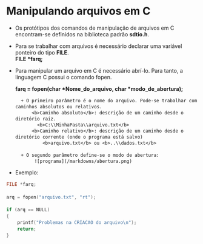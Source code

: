 # Manipulando arquivos em C

+ Os protótipos dos comandos de manipulação de arquivos em C encontram-se definidos na biblioteca padrão <b>sdtio.h</b>.
+ Para se trabalhar com arquivos é necessário declarar uma variável ponteiro do tipo <b>FILE</b>. </br>
    <b>FILE *farq;</b>
+ Para manipular um arquivo em C é necessário abrí-lo. Para tanto, a linguagem C possui o comando fopen. 

     <b>farq = fopen(char *Nome_do_arquivo, char *modo_de_abertura);</b> </br>

        + O primeiro parâmetro é o nome do arquivo. Pode-se trabalhar com caminhos absolutos ou relativos.
            <b>Caminho absoluto</b>: descrição de um caminho desde o diretório raiz.
              <b>C:\\MinhaPasta\\arquivo.txt</b>
            <b>Caminho relativo</b>: descrição de um caminho desde o diretório corrente (onde o programa está salvo)
                <b>arquivo.txt</b> ou <b>..\\dados.txt</b>

        + O segundo parâmetro define-se o modo de abertura:
             ![programa](/markdowns/abertura.png) 
+ Exemplo:            
``` C
FILE *farq;

arq = fopen("arquivo.txt", "rt");

if (arq == NULL)
{
    printf("Problemas na CRIACAO do arquivo\n");
    return;
} 
```

